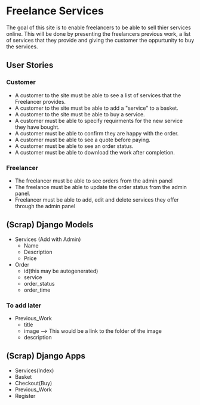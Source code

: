 # Freelance Services 
The goal of this site is to enable freelancers to be able to sell thier services online. This will be done by presenting the freelancers previous work, a list of services that they provide and giving the customer the oppurtunity to buy the services. 

## User Stories

### Customer
-  A customer to the site must be able to see a list of services that the Freelancer provides. 
- A customer to the site must be able to add a "service" to a basket. 
- A customer to the site must be able to buy a service.  
- A customer must be able to specify requirments for the new service they have bought. 
- A customer must be able to confirm they are happy with the order. 
- A customer must be able to see a quote before paying.
- A customer must be able to see an order status.
- A customer must be able to download the work after completion. 

### Freelancer
- The freelancer must be able to see orders from the admin panel
- The freelance must be able to update the order status from the admin panel. 
- Freelancer must be able to add, edit and delete services they offer through the admin panel



## (Scrap) Django Models
- Services (Add with Admin)
    - Name
    - Description
    - Price
- Order
    - id(this may be autogenerated)
    - service
    - order_status
    - order_time


 ### To add later   
- Previous_Work
    - title 
    - image --> This would be a link to the folder of the image
    - description

## (Scrap) Django Apps
- Services(Index)
- Basket
- Checkout(Buy)
- Previous_Work 
- Register